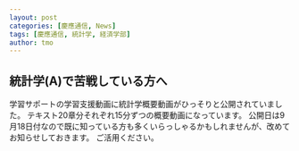 ```yaml
---
layout: post
categories: [慶應通信, News]
tags: [慶應通信, 統計学, 経済学部]
author: tmo
---
```

## 統計学(A)で苦戦している方へ
学習サポートの学習支援動画に統計学概要動画がひっそりと公開されていました。
テキスト20章分それぞれ15分ずつの概要動画になっています。
公開日は9月18日付なので既に知っている方も多くいらっしゃるかもしれませんが、改めてお知らせしておきます。
ご活用ください。
